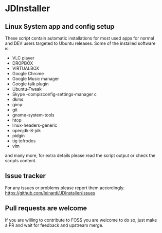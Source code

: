 # JDInstaller

## Linux System app and config setup
These script contain automatic installations for most used apps for normal and DEV users targeted to Ubuntu releases.
Some of the installed software is:
- VLC player
- DROPBOX
- VIRTUALBOX
- Google Chrome
- Google Music manager
- Google talk plugin
- Ubuntu-Tweak
- Skype
-compizconfig-settings-manager c
- dkms
- gimp
- git 
- gnome-system-tools
- htop 
- linux-headers-generic 
- openjdk-8-jdk
- pidgin 
- tig tofrodos
- vim 

and many more, for extra details please read the script output or check the scripts content.

## Issue tracker
For any issues or problems please report them accordingly: https://github.com/leinardi/JDInstaller/issues

## Pull requests are welcome
If you are willing to contribute to FOSS you are welcome to do so, just make a PR and wait for feedback and upstream merge.
